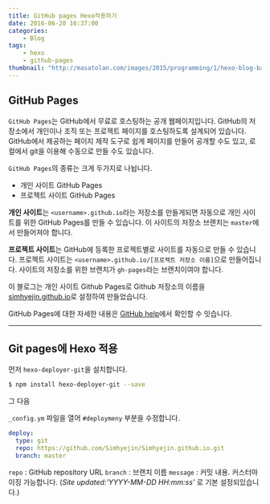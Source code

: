 ```yaml
---
title: GitHub pages Hexo적용하기
date: 2016-06-20 16:37:00
categories: 
	- Blog
tags:
	- hexo
	- github-pages
thumbnail: "http://masatolan.com/images/2015/programming/1/hexo-blog-basic1.jpg"
---
```

## GitHub Pages 
`GitHub Pages`는 GitHub에서 무료로 호스팅하는 공개 웹페이지입니다. 
GitHub의 저장소에서 개인이나 조직 또는 프로젝트 페이지를 호스팅하도록 설계되어 있습니다. 
GitHub에서 제공하는 페이지 제작 도구로 쉽게 페이지를 만들어 공개할 수도 있고, 로컬에서 git을 이용해 수동으로 만들 수도 있습니다.

`GitHub Pages`의 종류는 크게 두가지로 나뉩니다. 

- 개인 사이트 GitHub Pages
- 프로젝트 사이트 GitHub Pages

**개인 사이트**는 `<username>.github.io`라는 저장소를 만들게되면 자동으로 개인 사이트를 위한 GitHub Pages를 만들 수 있습니다. 
이 사이트의 저장소 브랜치는 `master`에서 만들어져야 합니다.

**프로젝트 사이트**는 GitHub에 등록한 프로젝트별로 사이트를 자동으로 만들 수 있습니다. 
프로젝트 사이트는 `<username>.github.io/[프로젝트 저장소 이름]`으로 만들어집니다.
사이트의 저장소를 위한 브랜치가 `gh-pages`라는 브랜치이여야 합니다. 


이 블로그는 개인 사이트 Github Pages로 Github 저장소의 이름을 [simhyejin.github.io](simhyejin.github.io)로 설정하여 만들었습니다. 

GitHub Pages에 대한 자세한 내용은 [GitHub help](https://help.github.com/categories/github-pages-basics/)에서 확인할 수 잇습니다.

---
## Git pages에 Hexo 적용

먼저 `hexo-deployer-git`을 설치합니다.

```bash
$ npm install hexo-deployer-git --save
```
그 다음 

`_config.ym` 파일을 열어 `#deploymeny` 부분을 수정합니다.

```yml
deploy:
  type: git
  repo: https://github.com/Simhyejin/Simhyejin.github.io.git
  branch: master
```

`repo` 	: GitHub repository URL
`branch`	: 브랜치 이름 
`message`	: 커밋 내용. 커스터마이징 가능합니다. (*Site updated:'YYYY-MM-DD HH:mm:ss'* 로 기본 설정되있습니다.)

